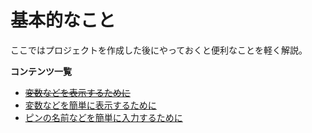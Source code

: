 # 基本的なこと  

ここではプロジェクトを作成した後にやっておくと便利なことを軽く解説。  

**コンテンツ一覧**  

- [~~変数などを表示するために~~](./printf.md)
- [変数などを簡単に表示するために](./printfLibrary.md)
- [ピンの名前などを簡単に入力するために](./manydef.md)
